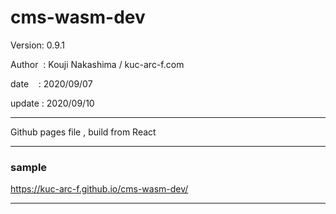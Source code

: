 ﻿# cms-wasm-dev

 Version: 0.9.1

 Author  : Kouji Nakashima / kuc-arc-f.com

 date    : 2020/09/07

 update : 2020/09/10

***

Github pages file , build from React

***
### sample 

https://kuc-arc-f.github.io/cms-wasm-dev/

***

